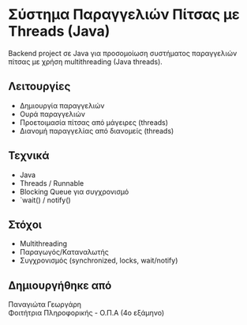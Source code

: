 # Σύστημα Παραγγελιών Πίτσας με Threads (Java)

Backend project σε Java για προσομοίωση συστήματος παραγγελιών πίτσας με χρήση multithreading (Java threads).

## Λειτουργίες
- Δημιουργία παραγγελιών
- Ουρά παραγγελιών
- Προετοιμασία πίτσας από μάγειρες (threads)
- Διανομή παραγγελίας από διανομείς (threads)

## Τεχνικά
- Java 
- Threads / Runnable
- Blocking Queue για συγχρονισμό
- `wait() / notify()


## Στόχοι
- Multithreading
- Παραγωγός/Καταναλωτής
- Συγχρονισμός (synchronized, locks, wait/notify)

## Δημιουργήθηκε από
Παναγιώτα Γεωργάρη  
Φοιτήτρια Πληροφορικής - Ο.Π.Α (4o εξάμηνο)
